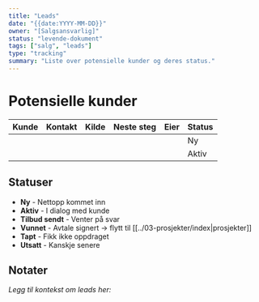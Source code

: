 ```yaml
---
title: "Leads"
date: "{{date:YYYY-MM-DD}}"
owner: "[Salgsansvarlig]"
status: "levende-dokument"
tags: ["salg", "leads"]
type: "tracking"
summary: "Liste over potensielle kunder og deres status."
---
```


# Potensielle kunder

| Kunde | Kontakt | Kilde | Neste steg | Eier | Status |
| ----- | ------- | ----- | ---------- | ---- | ------ |
|       |         |       |            |      | Ny     |
|       |         |       |            |      | Aktiv  |

## Statuser

- **Ny** - Nettopp kommet inn
- **Aktiv** - I dialog med kunde
- **Tilbud sendt** - Venter på svar
- **Vunnet** - Avtale signert → flytt til [[../03-prosjekter/index|prosjekter]]
- **Tapt** - Fikk ikke oppdraget
- **Utsatt** - Kanskje senere

## Notater

_Legg til kontekst om leads her:_
